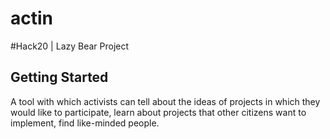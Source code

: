 # actin

#Hack20 | Lazy Bear Project

## Getting Started

A tool with which activists can tell about the ideas of projects in which they would like to participate, learn about projects that other citizens want to implement, find like-minded people.
